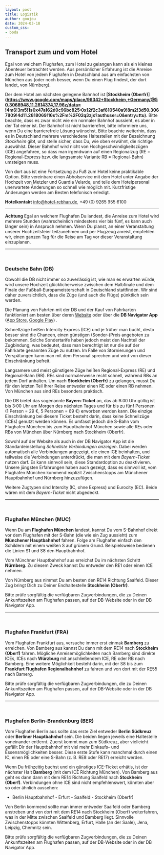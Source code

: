 ```yaml
---
layout: post
title: Logistik
author: goujou
date: 2024-03-18
custom_css:
- boda
---
```

## Transport zum und vom Hotel
Egal von welchem Flughafen, zum Hotel zu gelangen kann als ein kleines Abenteuer betrachtet werden.
Aus persönlicher Erfahrung ist die Anreise zum Hotel von jedem Flughafen in Deutschland aus am einfachsten von München aus (oder noch besser, wenn Du einen Flug findest, der dort landet, von Nürnberg).

Der dem Hotel am nächsten gelegene Bahnhof ist **[Stockheim (Oberfr)](https://www.google.com/maps/place/96342+Stockheim,+Germany/@50.3068948,11.2814374,17.96z/data= !4m6!3m5!1s0x47a162d0c96bc825:0x12f2c3af610540a9!8m2!3d50.3067809!4d11.2818069!16s%2Fm%2F02q3zjx?authuser=0&entry=ttu)**.
Bitte beachte, dass es zwar nicht wie ein normaler Bahnhof aussieht, es aber in der Tat einer ist.
Der Bahnhof ist nicht barrierefrei, bitte informiere uns, wenn Du eine barrierefreie Lösung wünschst.
Bitte beachte weiterhin, dass es in Deutschland mehrere verschiedene Haltestellen mit der Bezeichnung *Stockheim* gibt, und stelle sicher,  dass Du, wie oben erwähnt, die richtige auswählst.
Dieser Bahnhof wird nicht von Hochgeschwindigkeitszügen (ICE) angefahren, so dass man irgendwann auf einen Regionalzug (RE = Regional-Express bzw. die langsamste Variante RB = Regional-Bahn) umsteigen muss.

Von dort aus ist eine Fortsetzung zu Fuß zum Hotel keine praktikable Option.
Bitte vereinbare einen Abholservice mit dem Hotel unter Angabe der Hochzeit von Metzler und Guardia Velarde, und teile dem Hotelpersonal unerwartete Änderungen so schnell wie möglich mit.
Kurzfristige Änderungen werden am Besten telefonisch erledigt.

**Hotelkontakt** <info@hotel-rebhan.de>, +49 (0) 9265 955 6100

---

**Achtung** Egal an welchem Flughafen Du landest, die Anreise zum Hotel wird mehrere Stunden (wahrscheinlich mindestens vier bis fünf, es kann auch länger sein) in Anspruch nehmen.
Wenn Du planst, an einer Veranstaltung unserer Hochzeitsfeier teilzunehmen und per Flugzeug anreist, empfehlen wir, einen ganzen Tag für die Reise am Tag vor dieser Veranstaltung einzuplanen.


---

<br>

### Deutsche Bahn (DB)
Obwohl die DB nicht immer so zuverlässig ist, wie man es erwarten würde, wird unsere Hochzeit glücklicherweise zwischen dem Halbfinale und dem Finale der Fußball-Europameisterschaft in Deutschland stattfinden.
Wir sind daher zuversichtlich, dass die Züge (und auch die Flüge) pünktlich sein werden.

Die Planung von Fahrten mit der DB und der Kauf von Fahrkarten funktioniert am besten über deren [Website](https://www.bahn.de/?lang=de) oder über die **DB Navigator App** ([App Store](https://apps.apple.com/se/app/db-navigator/id343555245), [Google Play](https://play.google.com/store/apps/details?id=de.hafas.android.db&hl=sv&pli=1)) .

Schnellzüge heißen Intercity Express (ICE) und je früher man bucht, desto besser sind die Chancen, einen günstigen (Sonder-)Preis angeboten zu bekommen.
Solche Sondertarife haben jedoch meist den Nachteil der Zugbindung, was bedeutet, dass man berechtigt ist nur die auf der Fahrkarte genannten Züge zu nutzen.
Im Falle von Stornierungen und Verspätungen kann man mit dem Personal sprechen und wird von dieser Einschränkung befreit.

Langsamere und meist günstigere Züge heißen Regional-Express (RE) und Regional-Bahn (RB). REs sind normalerweise recht schnell, während RBs an jedem Dorf anhalten.
Um nach **Stockheim (Oberfr)** zu gelangen, musst Du für den letzten Teil Ihrer Reise entweder einen RE oder einen RB nehmen.
Von München aus sind REs besonders praktisch.

Die DB bietet das sogenannte **Bayern-Ticket** an, das ab 9:00 Uhr gültig ist bis 3:00 Uhr am Morgen des nächsten Tages und für bis zu fünf Personen (1 Person = 29 €, 5 Personen = 69 €) erworben werden kann.
Die einzige Einschränkung bei diesem Ticket besteht darin, dass keine Schnellzüge (ICEs) genutzt werden können.
Es umfasst jedoch die S-Bahn vom Flughafen München bis zum Hauptbahnhof München sowie alle REs oder RBs von München über Nürnberg nach Stockheim (Oberfr).

Sowohl auf der Website als auch in der DB Navigator App ist die Standardeinstellung *Schnellste Verbindungen anzeigen*.
Dabei werden automatisch alle Verbindungen angezeigt, die einen ICE beinhalten, und teilweise die Verbindungen unterdrückt, die man mit dem *Bayern-Ticket* nutzen darf.
Es kann sinnvoll sein, diese Standardoption zu deaktivieren.
Unsere jüngsten Erfahrungen haben auch gezeigt, dass es sinnvoll ist, vom Flughafen München kommend explizit Zwischenstopps am Münchener Hauptbahnhof und Nürnberg hinzuzufügen.

Weitere Zugtypen sind Intercity (IC, ohne Express) und Eurocity (EC).
Beide wären mit dem *Bayern-Ticket* nicht abgedeckt.

---

<br>

### Flughafen München (MUC)
Wenn Du am **Flughafen München** landest, kannst Du vom S-Bahnhof direkt vor dem Flughafen mit der S-Bahn (die wie ein Zug aussieht) zum **Münchener Hauptbahnhof** fahren.
Folge am Flughafen einfach den Schildern mit einem weißen S auf grünem Grund.
Beispielsweise bedienen die Linien S1 und S8 den Hauptbahnhof.

Vom Münchner Hauptbahnhof aus erreichst Du im nächsten Schritt **Nürnberg**.
Zu diesem Zweck kannst Du entweder den RE1 oder einen ICE nehmen.

Von Nürnberg aus nimmst Du am besten den RE14 Richtung Saalfeld.
Dieser Zug bringt Dich zu Deiner Endhaltestelle **Stockheim (Oberfr)**.

Bitte prüfe sorgfältig die verfügbaren Zugverbindungen, die zu Deinen Ankunftszeiten am Flughafen passen, auf der DB-Website oder in der DB Navigator App.

---

<br>

### Flughafen Frankfurt (FRA)
Vom Flughafen Frankfurt aus, versuche immer erst einmak **Bamberg** zu erreichen.
Von Bamberg aus kannst Du dann mit dem RE14 nach **Stockheim (Oberf)** fahren.
Mögliche Anreisemöglichkeiten nach Bamberg sind direkte ICEs, ICEs nach **Würzburg** mit anschließendem ICE, RE oder RB nach Bamberg.
Eine weitere Möglichkeit besteht darin, mit der S8 bis zum **Frankfurt Flughafen Regionalbahnhof** zu fahren und von dort mit der RE55 nach Bamerg.

Bitte prüfe sorgfältig die verfügbaren Zugverbindungen, die zu Deinen Ankunftszeiten am Flughafen passen, auf der DB-Website oder in der DB Navigator App.

---

<br>

### Flughafen Berlin-Brandenburg (BER)
Vom Flughafen Berlin aus sollte das erste Ziel entweder **Berlin Südkreuz** oder **Berliner Hauptbahnhof** sein.
Die beiden liegen jeweils eine Haltestelle voneinander entfernt. Zuerst kommt man zum Südkreuz, aber vielleicht gefällt Dir der Hauptbahnhof mit viel mehr Einkaufs- und Essensmöglichkeiten besser.
Diese erste Stufe kann manchmal durch einen IC, einen RE oder eine S-Bahn (z. B. RE8 oder RE17) erreicht werden.

Wenn Du frühzeitig buchst und ein günstiges ICE-Ticket erhätls, ist der nächster Halt **Bamberg** (mit dem ICE Richtung München).
Von Bamberg aus geht es dann dann mit dem RE14 Richtung Saalfeld nach **Stockheim (Oberf)**.
Verbindungen ohne ICE sind nicht empfehlenswert, könnten aber so oder ähnlich aussehen:

- Berlin Hauptbahnhof - Erfurt - Saalfeld - Stockheim (Oberfr)

Von Berlin kommend sollte man immer entweder Saalfeld oder Bamberg anstreben und von dort mit dem RE14 nach Stockheim (Oberf) weiterfahren, was in der Mitte zwischen Saalfeld und Bamberg liegt.
Sinnvolle Zwischenstopps könnten Wittenberg, Erfurt, Halle (an der Saale), Jena, Leipzig, Chemnitz sein.

Bitte prüfe sorgfältig die verfügbaren Zugverbindungen, die zu Deinen Ankunftszeiten am Flughafen passen, auf der DB-Website oder in der DB Navigator App.
